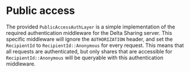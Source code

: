 # Public access

The provided `PublicAccessAuthLayer` is a simple implementation of the required authentication middleware for the Delta Sharing server. This specific middleware will ignore the `AUTHORIZATION` header, and set the `RecipientId` to `RecipientId::Anonymous` for every request. This means that all requests are authenticated, but only shares that are accessible for `RecipientId::Anonymous` will be queryable with this authentication middleware.